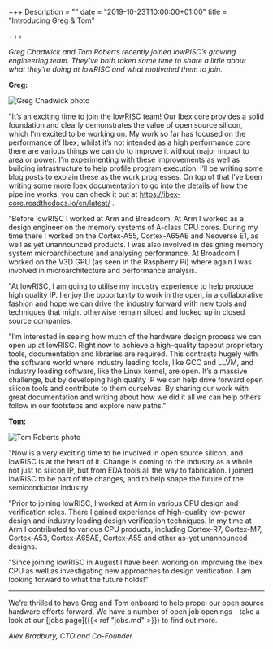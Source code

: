 +++
Description = ""
date = "2019-10-23T10:00:00+01:00"
title = "Introducing Greg & Tom"

+++

_Greg Chadwick and Tom Roberts recently joined lowRISC’s growing engineering
team. They’ve both taken some time to share a little about what they’re doing at
lowRISC and what motivated them to join._

**Greg:**

![Greg Chadwick photo](/img/greg_chadwick.jpg "Greg Chadwick")

"It’s an exciting time to join the lowRISC team! Our Ibex core provides a solid
foundation and clearly demonstrates the value of open source silicon, which I’m
excited to be working on. My work so far has focused on the performance of Ibex;
whilst it’s not intended as a high performance core there are various things we
can do to improve it without major impact to area or power. I’m experimenting
with these improvements as well as building infrastructure to help profile
program execution. I’ll be writing some blog posts to explain these as the work
progresses. On top of that I’ve been writing some more Ibex documentation to go
into the details of how the pipeline works, you can check it out at
https://ibex-core.readthedocs.io/en/latest/ .

"Before lowRISC I worked at Arm and Broadcom. At Arm I worked as a design
engineer on the memory systems of A-class CPU cores. During my time there I
worked on the Cortex-A55, Cortex-A65AE and Neoverse E1, as well as yet
unannounced products. I was also involved in designing memory system
microarchitecture and analysing performance. At Broadcom I worked on the V3D GPU
(as seen in the Raspberry Pi) where again I was involved in microarchitecture
and performance analysis.

"At lowRISC, I am going to utilise my industry experience to help produce high
quality IP. I enjoy the opportunity to work in the open, in a collaborative
fashion and hope we can drive the industry forward with new tools and techniques
that might otherwise remain siloed and locked up in closed source companies.

"I’m interested in seeing how much of the hardware design process we can open up
at lowRISC. Right now to achieve a high-quality tapeout proprietary tools,
documentation and libraries are required. This contrasts hugely with the
software world where industry leading tools, like GCC and LLVM, and industry
leading software, like the Linux kernel, are open. It’s a massive challenge, but
by developing high quality IP we can help drive forward open silicon tools and
contribute to them ourselves. By sharing our work with great documentation and
writing about how we did it all we can help others follow in our footsteps and
explore new paths."

**Tom:**

![Tom Roberts photo](/img/tom_roberts.jpg "Tom Roberts")

"Now is a very exciting time to be involved in open source silicon, and lowRISC
is at the heart of it. Change is coming to the industry as a whole, not just to
silicon IP, but from EDA tools all the way to fabrication. I joined lowRISC to
be part of the changes, and to help shape the future of the semiconductor
industry.

"Prior to joining lowRISC, I worked at Arm in various CPU design and
verification roles. There I gained experience of high-quality low-power design
and industry leading design verification techniques. In my time at Arm I
contributed to various CPU products, including Cortex-R7, Cortex-M7, Cortex-A53,
Cortex-A65AE, Cortex-A55 and other as-yet unannounced designs.

"Since joining lowRISC in August I have been working on improving the Ibex CPU
as well as investigating new approaches to design verification. I am looking
forward to what the future holds!"

----

We’re thrilled to have Greg and Tom onboard to help propel our open source
hardware efforts forward. We have a number of open job openings - take a look at
our  [jobs page]({{< ref "jobs.md" >}}) to find out more.

_Alex Bradbury, CTO and Co-Founder_

